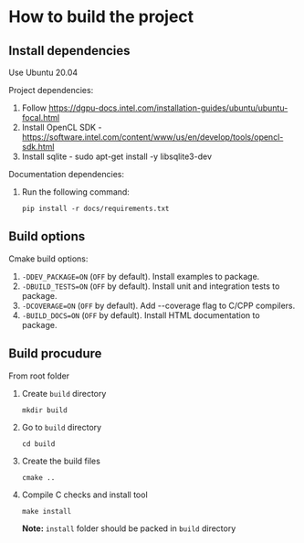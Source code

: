 # How to build the project

## Install dependencies

Use Ubuntu 20.04

Project dependencies:

  1. Follow https://dgpu-docs.intel.com/installation-guides/ubuntu/ubuntu-focal.html
  2. Install OpenCL SDK - https://software.intel.com/content/www/us/en/develop/tools/opencl-sdk.html
  3. Install sqlite - sudo apt-get install -y libsqlite3-dev

Documentation dependencies:

  1. Run the following command:

     ```
     pip install -r docs/requirements.txt
     ```


## Build options

Cmake build options:

  1. `-DDEV_PACKAGE=ON` (`OFF` by default). Install examples to package.
  2. `-DBUILD_TESTS=ON` (`OFF` by default). Install unit and integration tests to package.
  3. `-DCOVERAGE=ON` (`OFF` by default). Add --coverage flag to C/CPP compilers.
  4. `-BUILD_DOCS=ON` (`OFF` by default). Install HTML documentation to package.

## Build procudure

From root folder

1. Create `build` directory

   ```
   mkdir build
   ```

2. Go to `build` directory

   ```
   cd build
   ```

3. Create the build files

   ```
   cmake ..
   ```

4. Compile C checks and install tool

   ```
   make install
   ```

   **Note:** `install` folder should be packed in `build` directory
